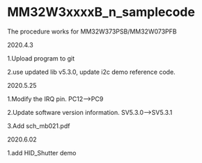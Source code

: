 # MM32W3xxxxB_n_samplecode

The procedure works for MM32W373PSB/MM32W073PFB

2020.4.3

1.Upload program to git

2.use updated lib v5.3.0, update i2c demo reference code.

2020.5.25

1.Modify the IRQ pin.  PC12-->PC9

2.Update software version information. SV5.3.0-->SV5.3.1

3.Add sch_mb021.pdf

2020.6.02

1.add HID_Shutter demo 
